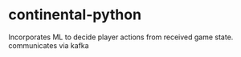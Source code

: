 # continental-python
Incorporates ML to decide player actions from received game state. communicates via kafka
